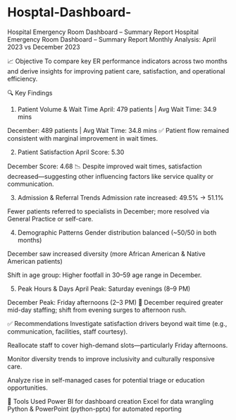 # Hosptal-Dashboard-
Hospital Emergency Room Dashboard – Summary Report
Hospital Emergency Room Dashboard – Summary Report
Monthly Analysis: April 2023 vs December 2023

📈 Objective
To compare key ER performance indicators across two months and derive insights for improving patient care, satisfaction, and operational efficiency.

🔍 Key Findings
1. Patient Volume & Wait Time
April: 479 patients | Avg Wait Time: 34.9 mins

December: 489 patients | Avg Wait Time: 34.8 mins
✅ Patient flow remained consistent with marginal improvement in wait times.

2. Patient Satisfaction
April Score: 5.30

December Score: 4.68
📉 Despite improved wait times, satisfaction decreased—suggesting other influencing factors like service quality or communication.

3. Admission & Referral Trends
Admission rate increased: 49.5% → 51.1%

Fewer patients referred to specialists in December; more resolved via General Practice or self-care.

4. Demographic Patterns
Gender distribution balanced (~50/50 in both months)

December saw increased diversity (more African American & Native American patients)

Shift in age group: Higher footfall in 30–59 age range in December.

5. Peak Hours & Days
April Peak: Saturday evenings (8–9 PM)

December Peak: Friday afternoons (2–3 PM)
📌 December required greater mid-day staffing; shift from evening surges to afternoon rush.

✅ Recommendations
Investigate satisfaction drivers beyond wait time (e.g., communication, facilities, staff courtesy).

Reallocate staff to cover high-demand slots—particularly Friday afternoons.

Monitor diversity trends to improve inclusivity and culturally responsive care.

Analyze rise in self-managed cases for potential triage or education opportunities.

📎 Tools Used
Power BI for dashboard creation
Excel for data wrangling
Python & PowerPoint (python-pptx) for automated reporting
